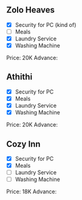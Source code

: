 ## Zolo Heaves
- [x] Security for PC (kind of)
- [ ] Meals
- [x] Laundry Service
- [x] Washing Machine

Price: 20K
Advance: 

## Athithi
- [x] Security for PC
- [x] Meals
- [x] Laundry Service
- [x] Washing Machine

Price: 20K
Advance: 

## Cozy Inn
- [x] Security for PC
- [x] Meals
- [ ] Laundry Service
- [ ] Washing Machine

Price: 18K
Advance: 